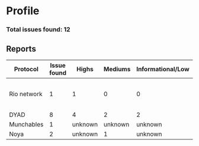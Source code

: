 # Profile
### Total issues found: 12

## Reports
|   Protocol   |   Issue found    |  Highs  |   Mediums   | Informational/Low  | Platform   |   Reports    |
|--------------|------------------|---------|-------------|--------------------|------------|--------------|
| Rio network  |        1         |     1   |      0      |          0         |  Sherlock  | https://github.com/sherlock-audit/2024-02-rio-network-core-protocol-judging/issues/16  |
|    DYAD      |        8         |     4   |      2      |          2         |  Codearena | Not published yet |
| Munchables   |        1         | unknown |   unknown   |     unknown        |  Codearena | Not published yet |
|    Noya      |        2         | unknown |      1      |     unknown        |  Codearena | Not published yet |

